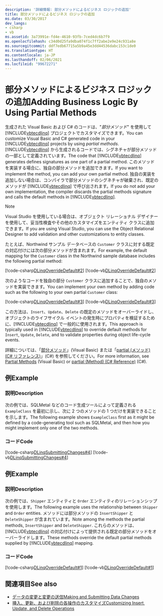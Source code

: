 ```yaml
---
description: '詳細情報: 部分メソッドによるビジネス ロジックの追加'
title: 部分メソッドによるビジネス ロジックの追加
ms.date: 03/30/2017
dev_langs:
- csharp
- vb
ms.assetid: 3a73991e-fd4e-4610-93fb-7ced4dc6b7f9
ms.openlocfilehash: c34d0d25fa9dba074f1c7ff2abe2e9e24c931a8e
ms.sourcegitcommit: ddf7edb67715a5b9a45e3dd44536dabc153c1de0
ms.translationtype: HT
ms.contentlocale: ja-JP
ms.lasthandoff: 02/06/2021
ms.locfileid: "99672271"
---
```

# <a name="adding-business-logic-by-using-partial-methods"></a><span data-ttu-id="05fec-103">部分メソッドによるビジネス ロジックの追加</span><span class="sxs-lookup"><span data-stu-id="05fec-103">Adding Business Logic By Using Partial Methods</span></span>

<span data-ttu-id="05fec-104">生成された Visual Basic および C# のコードは、"*部分メソッド*" を使用して [!INCLUDE[vbtecdlinq](../../../../../../includes/vbtecdlinq-md.md)] プロジェクトでカスタマイズできます。</span><span class="sxs-lookup"><span data-stu-id="05fec-104">You can customize Visual Basic and C# generated code in your [!INCLUDE[vbtecdlinq](../../../../../../includes/vbtecdlinq-md.md)] projects by using *partial methods*.</span></span> <span data-ttu-id="05fec-105">[!INCLUDE[vbtecdlinq](../../../../../../includes/vbtecdlinq-md.md)] から生成されるコードでは、シグネチャが部分メソッドの一部として定義されています。</span><span class="sxs-lookup"><span data-stu-id="05fec-105">The code that [!INCLUDE[vbtecdlinq](../../../../../../includes/vbtecdlinq-md.md)] generates defines signatures as one part of a partial method.</span></span> <span data-ttu-id="05fec-106">このメソッドを実装する場合に、独自の部分メソッドを追加できます。</span><span class="sxs-lookup"><span data-stu-id="05fec-106">If you want to implement the method, you can add your own partial method.</span></span> <span data-ttu-id="05fec-107">独自の実装を追加しない場合は、コンパイラで部分メソッドのシグネチャが破棄され、既定のメソッドが [!INCLUDE[vbtecdlinq](../../../../../../includes/vbtecdlinq-md.md)] で呼び出されます。</span><span class="sxs-lookup"><span data-stu-id="05fec-107">If you do not add your own implementation, the compiler discards the partial methods signature and calls the default methods in [!INCLUDE[vbtecdlinq](../../../../../../includes/vbtecdlinq-md.md)].</span></span>  
  
> [!NOTE]
> <span data-ttu-id="05fec-108">Visual Studio を使用している場合は、オブジェクト リレーショナル デザイナーを使用して、妥当性検査やその他のカスタマイズをエンティティ クラスに追加できます。</span><span class="sxs-lookup"><span data-stu-id="05fec-108">If you are using Visual Studio, you can use the Object Relational Designer to add validation and other customizations to entity classes.</span></span>  
  
 <span data-ttu-id="05fec-109">たとえば、Northwind サンプル データベースの `Customer` クラスに対する既定の対応付けには次の部分メソッドが含まれます。</span><span class="sxs-lookup"><span data-stu-id="05fec-109">For example, the default mapping for the `Customer` class in the Northwind sample database includes the following partial method:</span></span>  
  
 [!code-csharp[DLinqOverrideDefault#2](../../../../../../samples/snippets/csharp/VS_Snippets_Data/DLinqOverrideDefault/cs/northwind.cs#2)]
 [!code-vb[DLinqOverrideDefault#2](../../../../../../samples/snippets/visualbasic/VS_Snippets_Data/DLinqOverrideDefault/vb/northwind.vb#2)]  
  
 <span data-ttu-id="05fec-110">次のようなコードを独自の部分 `Customer` クラスに追加することで、独自のメソッドを実装できます。</span><span class="sxs-lookup"><span data-stu-id="05fec-110">You can implement your own method by adding code such as the following to your own partial `Customer` class:</span></span>  
  
 [!code-csharp[DLinqOverrideDefault#3](../../../../../../samples/snippets/csharp/VS_Snippets_Data/DLinqOverrideDefault/cs/Program.cs#3)]
 [!code-vb[DLinqOverrideDefault#3](../../../../../../samples/snippets/visualbasic/VS_Snippets_Data/DLinqOverrideDefault/vb/Module1.vb#3)]  
  
 <span data-ttu-id="05fec-111">この方法は、`Insert`、`Update`、`Delete` の既定のメソッドをオーバーライドし、オブジェクトのライフサイクル イベントの発生時にプロパティを検証するために、[!INCLUDE[vbtecdlinq](../../../../../../includes/vbtecdlinq-md.md)] で一般的に使用されます。</span><span class="sxs-lookup"><span data-stu-id="05fec-111">This approach is typically used in [!INCLUDE[vbtecdlinq](../../../../../../includes/vbtecdlinq-md.md)] to override default methods for `Insert`, `Update`, `Delete`, and to validate properties during object life-cycle events.</span></span>  
  
 <span data-ttu-id="05fec-112">詳細については、「[部分メソッド](../../../../../visual-basic/programming-guide/language-features/procedures/partial-methods.md)」(Visual Basic) または「[partial (メソッド) (C# リファレンス)](../../../../../csharp/language-reference/keywords/partial-method.md)」(C#) を参照してください。</span><span class="sxs-lookup"><span data-stu-id="05fec-112">For more information, see [Partial Methods](../../../../../visual-basic/programming-guide/language-features/procedures/partial-methods.md) (Visual Basic) or [partial (Method) (C# Reference)](../../../../../csharp/language-reference/keywords/partial-method.md) (C#).</span></span>  
  
## <a name="example"></a><span data-ttu-id="05fec-113">例</span><span class="sxs-lookup"><span data-stu-id="05fec-113">Example</span></span>  
  
### <a name="description"></a><span data-ttu-id="05fec-114">説明</span><span class="sxs-lookup"><span data-stu-id="05fec-114">Description</span></span>  

 <span data-ttu-id="05fec-115">次の例では、SQLMetal などのコード生成ツールによって定義される `ExampleClass` を最初に示し、次に 2 つのメソッドの 1 つだけを実装できることを示します。</span><span class="sxs-lookup"><span data-stu-id="05fec-115">The following example shows `ExampleClass` first as it might be defined by a code-generating tool such as SQLMetal, and then how you might implement only one of the two methods.</span></span>  
  
### <a name="code"></a><span data-ttu-id="05fec-116">コード</span><span class="sxs-lookup"><span data-stu-id="05fec-116">Code</span></span>  

 [!code-csharp[DLinqSubmittingChanges#4](../../../../../../samples/snippets/csharp/VS_Snippets_Data/DLinqSubmittingChanges/cs/Program.cs#4)]
 [!code-vb[DLinqSubmittingChanges#4](../../../../../../samples/snippets/visualbasic/VS_Snippets_Data/DLinqSubmittingChanges/vb/Module1.vb#4)]  
  
## <a name="example"></a><span data-ttu-id="05fec-117">例</span><span class="sxs-lookup"><span data-stu-id="05fec-117">Example</span></span>  
  
### <a name="description"></a><span data-ttu-id="05fec-118">説明</span><span class="sxs-lookup"><span data-stu-id="05fec-118">Description</span></span>  

 <span data-ttu-id="05fec-119">次の例では、`Shipper` エンティティと `Order` エンティティのリレーションシップを使用します。</span><span class="sxs-lookup"><span data-stu-id="05fec-119">The following example uses the relationship between `Shipper` and `Order` entities.</span></span> <span data-ttu-id="05fec-120">メソッドには部分メソッドの `InsertShipper` と `DeleteShipper` が含まれています。</span><span class="sxs-lookup"><span data-stu-id="05fec-120">Note among the methods the partial methods, `InsertShipper` and `DeleteShipper`.</span></span> <span data-ttu-id="05fec-121">これらのメソッドは、[!INCLUDE[vbtecdlinq](../../../../../../includes/vbtecdlinq-md.md)] の対応付けによって提供される既定の部分メソッドをオーバーライドします。</span><span class="sxs-lookup"><span data-stu-id="05fec-121">These methods override the default partial methods supplied by [!INCLUDE[vbtecdlinq](../../../../../../includes/vbtecdlinq-md.md)] mapping.</span></span>  
  
### <a name="code"></a><span data-ttu-id="05fec-122">コード</span><span class="sxs-lookup"><span data-stu-id="05fec-122">Code</span></span>  

 [!code-csharp[DLinqOverrideDefault#1](../../../../../../samples/snippets/csharp/VS_Snippets_Data/DLinqOverrideDefault/cs/northwind.cs#1)]
 [!code-vb[DLinqOverrideDefault#1](../../../../../../samples/snippets/visualbasic/VS_Snippets_Data/DLinqOverrideDefault/vb/northwind.vb#1)]  
  
## <a name="see-also"></a><span data-ttu-id="05fec-123">関連項目</span><span class="sxs-lookup"><span data-stu-id="05fec-123">See also</span></span>

- [<span data-ttu-id="05fec-124">データの変更と変更の送信</span><span class="sxs-lookup"><span data-stu-id="05fec-124">Making and Submitting Data Changes</span></span>](making-and-submitting-data-changes.md)
- [<span data-ttu-id="05fec-125">挿入、更新、および削除の各操作のカスタマイズ</span><span class="sxs-lookup"><span data-stu-id="05fec-125">Customizing Insert, Update, and Delete Operations</span></span>](customizing-insert-update-and-delete-operations.md)
